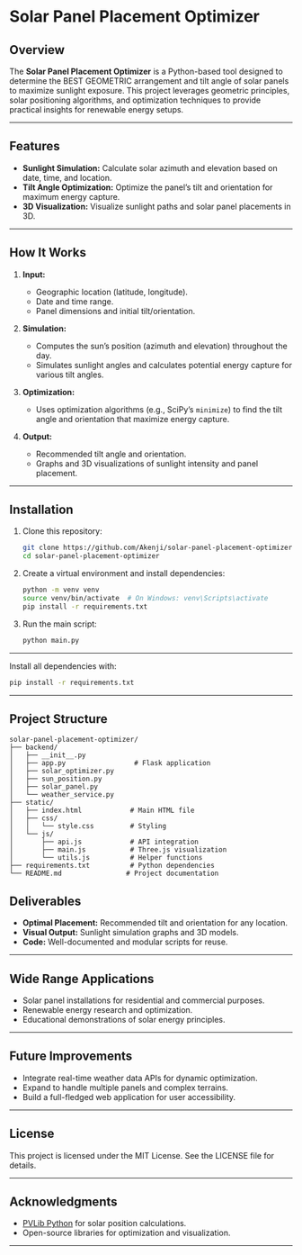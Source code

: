# Solar Panel Placement Optimizer

## Overview
The **Solar Panel Placement Optimizer** is a Python-based tool designed to determine the BEST GEOMETRIC arrangement and tilt angle of solar panels to maximize sunlight exposure. This project leverages geometric principles, solar positioning algorithms, and optimization techniques to provide practical insights for renewable energy setups.

---

## Features
- **Sunlight Simulation:** Calculate solar azimuth and elevation based on date, time, and location.
- **Tilt Angle Optimization:** Optimize the panel’s tilt and orientation for maximum energy capture.
- **3D Visualization:** Visualize sunlight paths and solar panel placements in 3D.

---

## How It Works
1. **Input:**
   - Geographic location (latitude, longitude).
   - Date and time range.
   - Panel dimensions and initial tilt/orientation.

2. **Simulation:**
   - Computes the sun’s position (azimuth and elevation) throughout the day.
   - Simulates sunlight angles and calculates potential energy capture for various tilt angles.

3. **Optimization:**
   - Uses optimization algorithms (e.g., SciPy’s `minimize`) to find the tilt angle and orientation that maximize energy capture.

4. **Output:**
   - Recommended tilt angle and orientation.
   - Graphs and 3D visualizations of sunlight intensity and panel placement.

---

## Installation
1. Clone this repository:
   ```bash
   git clone https://github.com/Akenji/solar-panel-placement-optimizer.git
   cd solar-panel-placement-optimizer
   ```

2. Create a virtual environment and install dependencies:
   ```bash
   python -m venv venv
   source venv/bin/activate  # On Windows: venv\Scripts\activate
   pip install -r requirements.txt
   ```

3. Run the main script:
   ```bash
   python main.py
   ```

---

Install all dependencies with:
```bash
pip install -r requirements.txt
```

---

## Project Structure
```
solar-panel-placement-optimizer/
├── backend/
│   ├── __init__.py
│   ├── app.py                 # Flask application
│   ├── solar_optimizer.py     
│   ├── sun_position.py        
│   ├── solar_panel.py       
│   └── weather_service.py     
├── static/
│   ├── index.html            # Main HTML file
│   ├── css/
│   │   └── style.css         # Styling
│   └── js/
│       ├── api.js            # API integration
│       ├── main.js           # Three.js visualization
│       └── utils.js          # Helper functions
├── requirements.txt          # Python dependencies
└── README.md                # Project documentation
```


## Deliverables
- **Optimal Placement:** Recommended tilt and orientation for any location.
- **Visual Output:** Sunlight simulation graphs and 3D models.
- **Code:** Well-documented and modular scripts for reuse.

---

## Wide Range Applications
- Solar panel installations for residential and commercial purposes.
- Renewable energy research and optimization.
- Educational demonstrations of solar energy principles.

---

## Future Improvements
- Integrate real-time weather data APIs for dynamic optimization.
- Expand to handle multiple panels and complex terrains.
- Build a full-fledged web application for user accessibility.

---

## License
This project is licensed under the MIT License. See the LICENSE file for details.

---

## Acknowledgments
- [PVLib Python](https://pvlib-python.readthedocs.io/) for solar position calculations.
- Open-source libraries for optimization and visualization.

---


